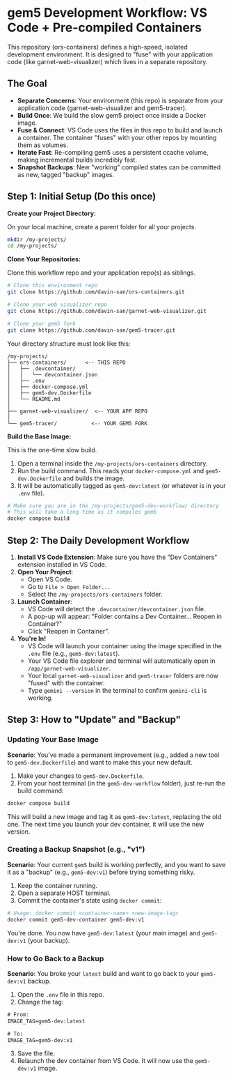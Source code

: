 # gem5 Development Workflow: VS Code + Pre-compiled Containers
This repository (ors-containers) defines a high-speed, isolated development environment. It is designed to "fuse" with your application code (like garnet-web-visualizer) which lives in a separate repository.

## The Goal

*   **Separate Concerns**: Your environment (this repo) is separate from your application code (garnet-web-visualizer and gem5-tracer).
*   **Build Once**: We build the slow gem5 project once inside a Docker image.
*   **Fuse & Connect**: VS Code uses the files in this repo to build and launch a container. The container "fuses" with your other repos by mounting them as volumes.
*   **Iterate Fast**: Re-compiling gem5 uses a persistent ccache volume, making incremental builds incredibly fast.
*   **Snapshot Backups**: New "working" compiled states can be committed as new, tagged "backup" images.

## Step 1: Initial Setup (Do this once)

**Create your Project Directory:**

On your local machine, create a parent folder for all your projects.

```bash
mkdir /my-projects/
cd /my-projects/
```

**Clone Your Repositories:**

Clone this workflow repo and your application repo(s) as siblings.

```bash
# Clone this environment repo
git clone https://github.com/davin-san/ors-containers.git

# Clone your web visualizer repo
git clone https://github.com/davin-san/garnet-web-visualizer.git

# Clone your gem5 fork
git clone https://github.com/davin-san/gem5-tracer.git
```

Your directory structure must look like this:

```
/my-projects/
├── ors-containers/      <-- THIS REPO
│   ├── .devcontainer/
│   │   └── devcontainer.json
│   ├── .env
│   ├── docker-compose.yml
│   ├── gem5-dev.Dockerfile
│   └── README.md
│
├── garnet-web-visualizer/  <-- YOUR APP REPO
│
└── gem5-tracer/           <-- YOUR GEM5 FORK
```

**Build the Base Image:**

This is the one-time slow build.

1.  Open a terminal inside the `/my-projects/ors-containers` directory.
2.  Run the build command. This reads your `docker-compose.yml` and `gem5-dev.Dockerfile` and builds the image.
3.  It will be automatically tagged as `gem5-dev:latest` (or whatever is in your `.env` file).

```bash
# Make sure you are in the /my-projects/gem5-dev-workflow/ directory
# This will take a long time as it compiles gem5
docker compose build
```

## Step 2: The Daily Development Workflow

1.  **Install VS Code Extension**: Make sure you have the "Dev Containers" extension installed in VS Code.
2.  **Open Your Project**:
    *   Open VS Code.
    *   Go to `File > Open Folder...`
    *   Select the `/my-projects/ors-containers` folder.
3.  **Launch Container**:
    *   VS Code will detect the `.devcontainer/devcontainer.json` file.
    *   A pop-up will appear: "Folder contains a Dev Container... Reopen in Container?"
    *   Click "Reopen in Container".
4.  **You're In!**
    *   VS Code will launch your container using the image specified in the `.env` file (e.g., `gem5-dev:latest`).
    *   Your VS Code file explorer and terminal will automatically open in `/app/garnet-web-visualizer`.
    *   Your local `garnet-web-visualizer` and `gem5-tracer` folders are now "fused" with the container.
    *   Type `gemini --version` in the terminal to confirm `gemini-cli` is working.

## Step 3: How to "Update" and "Backup"

### Updating Your Base Image

**Scenario**: You've made a permanent improvement (e.g., added a new tool to `gem5-dev.Dockerfile`) and want to make this your new default.

1.  Make your changes to `gem5-dev.Dockerfile`.
2.  From your host terminal (in the `gem5-dev-workflow` folder), just re-run the build command:

```bash
docker compose build
```

This will build a new image and tag it as `gem5-dev:latest`, replacing the old one. The next time you launch your dev container, it will use the new version.

### Creating a Backup Snapshot (e.g., "v1")

**Scenario**: Your current `gem5` build is working perfectly, and you want to save it as a "backup" (e.g., `gem5-dev:v1`) before trying something risky.

1.  Keep the container running.
2.  Open a separate HOST terminal.
3.  Commit the container's state using `docker commit`:

```bash
# Usage: docker commit <container-name> <new-image-tag>
docker commit gem5-dev-container gem5-dev:v1
```

You're done. You now have `gem5-dev:latest` (your main image) and `gem5-dev:v1` (your backup).

### How to Go Back to a Backup

**Scenario**: You broke your `latest` build and want to go back to your `gem5-dev:v1` backup.

1.  Open the `.env` file in this repo.
2.  Change the tag:

```diff
# From:
IMAGE_TAG=gem5-dev:latest

# To:
IMAGE_TAG=gem5-dev:v1
```

3.  Save the file.
4.  Relaunch the dev container from VS Code. It will now use the `gem5-dev:v1` image.
